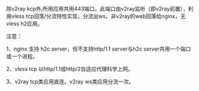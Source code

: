 除v2ray kcp外,所用应用共用443端口。此端口由v2ray监听（即v2ray前置），利用vless tcp回落/分流特性实现，分流出ws，非v2ray的web回落给nginx，无vless h2应用。

注意：

1、nginx 支持 h2c server，但不支持http/1.1 server与h2c server共用一个端口或一个进程。

2、vless tcp 以http/1.1或http/2自适应代理科学上网。

3、v2ray tcp类应用直连。v2ray ws类应用分流一次。
